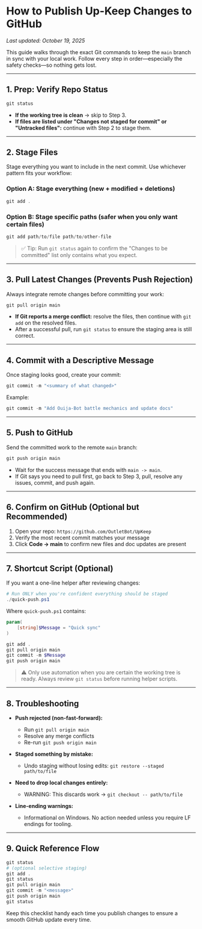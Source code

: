 # How to Publish Up-Keep Changes to GitHub

_Last updated: October 19, 2025_

This guide walks through the exact Git commands to keep the `main` branch in sync with your local work. Follow every step in order—especially the safety checks—so nothing gets lost.

---

## 1. Prep: Verify Repo Status

```powershell
git status
```

- **If the working tree is clean** → skip to Step 3.
- **If files are listed under "Changes not staged for commit" or "Untracked files":** continue with Step 2 to stage them.

---

## 2. Stage Files

Stage everything you want to include in the next commit. Use whichever pattern fits your workflow:

### Option A: Stage everything (new + modified + deletions)
```powershell
git add .
```

### Option B: Stage specific paths (safer when you only want certain files)
```powershell
git add path/to/file path/to/other-file
```

> ✅ Tip: Run `git status` again to confirm the "Changes to be committed" list only contains what you expect.

---

## 3. Pull Latest Changes (Prevents Push Rejection)

Always integrate remote changes before committing your work:
```powershell
git pull origin main
```

- **If Git reports a merge conflict:** resolve the files, then continue with `git add` on the resolved files.
- After a successful pull, run `git status` to ensure the staging area is still correct.

---

## 4. Commit with a Descriptive Message

Once staging looks good, create your commit:
```powershell
git commit -m "<summary of what changed>"
```

Example:
```powershell
git commit -m "Add Ouija-Bot battle mechanics and update docs"
```

---

## 5. Push to GitHub

Send the committed work to the remote `main` branch:
```powershell
git push origin main
```

- Wait for the success message that ends with `main -> main`.
- If Git says you need to pull first, go back to Step 3, pull, resolve any issues, commit, and push again.

---

## 6. Confirm on GitHub (Optional but Recommended)

1. Open your repo: `https://github.com/OutletBot/UpKeep`
2. Verify the most recent commit matches your message
3. Click **Code → main** to confirm new files and doc updates are present

---

## 7. Shortcut Script (Optional)

If you want a one-line helper after reviewing changes:
```powershell
# Run ONLY when you're confident everything should be staged
./quick-push.ps1
```

Where `quick-push.ps1` contains:
```powershell
param(
    [string]$Message = "Quick sync"
)

git add .
git pull origin main
git commit -m $Message
git push origin main
```

> ⚠️ Only use automation when you are certain the working tree is ready. Always review `git status` before running helper scripts.

---

## 8. Troubleshooting

- **Push rejected (non-fast-forward):**
  - Run `git pull origin main`
  - Resolve any merge conflicts
  - Re-run `git push origin main`

- **Staged something by mistake:**
  - Undo staging without losing edits: `git restore --staged path/to/file`

- **Need to drop local changes entirely:**
  - WARNING: This discards work → `git checkout -- path/to/file`

- **Line-ending warnings:**
  - Informational on Windows. No action needed unless you require LF endings for tooling.

---

## 9. Quick Reference Flow

```powershell
git status
# (optional selective staging)
git add .
git status
git pull origin main
git commit -m "<message>"
git push origin main
git status
```

Keep this checklist handy each time you publish changes to ensure a smooth GitHub update every time.
